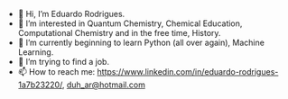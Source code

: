 - 👋 Hi, I’m Eduardo Rodrigues.
- 👀 I’m interested in Quantum Chemistry, Chemical Education, Computational Chemistry and in the free time, History.
- 🌱 I’m currently beginning to learn Python (all over again), Machine Learning. 
- 💞️ I’m trying to find a job.
- 📫 How to reach me: https://www.linkedin.com/in/eduardo-rodrigues-1a7b23220/, duh_ar@hotmail.com
<!---
9edu94/9edu94 is a ✨ special ✨ repository because its `README.md` (this file) appears on your GitHub profile.
You can click the Preview link to take a look at your changes.
--->
